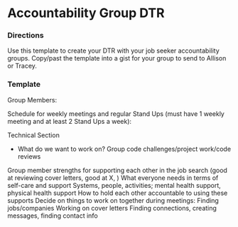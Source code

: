# Accountability Group DTR

### Directions
Use this template to create your DTR with your job seeker accountability groups. Copy/past the template into a gist for your group to send to Allison or Tracey.

### Template

Group Members:

Schedule for weekly meetings and regular Stand Ups (must have 1 weekly meeting and at least 2 Stand Ups a week):

Technical Section
* What do we want to work on? 
Group code challenges/project work/code reviews

Group member strengths for supporting each other in the job search (good at reviewing cover letters, good at X, )
What everyone needs in terms of self-care and support
Systems, people, activities; mental health support, physical health support
How to hold each other accountable to using these supports
Decide on things to work on together during meetings:
Finding jobs/companies
Working on cover letters
Finding connections, creating messages, finding contact info
